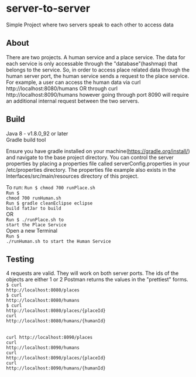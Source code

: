# server-to-server
Simple Project where two servers speak to each other to access data

## About
There are two projects. A human service and a place service. The data for each service is only accessable through the "database"(hashmap) that belongs to the service. So, in order to access place related data through the human server port, the human service sends a request to the place service. For example, a user can access the human data via curl http://localhost:8080/humans OR through curl http://localhost:8090/humans however going through port 8090 will require an additional internal request between the two servers.<br>

## Build
Java 8 - v1.8.0_92 or later<br>
Gradle build tool<br>

Ensure you have gradle installed on your machine(https://gradle.org/install/) and navigate to the base project directory. You can control the server properties by placing a properties file called serverConfig.properties in your /etc/properties directory. The properties file example also exists in the Interfaces/src/main/resources directory of this project.<br>

To run:
<code>Run $ chmod 700 runPlace.sh</code><br>
<code>Run $ chmod 700 runHuman.sh</code><br>
<code>Run $ gradle cleanEclipse eclipse build fatJar to build</code><br>
OR<br>
<code>Run $ ./runPlace.sh to start the Place Service</code><br>
Open a new Terminal<br>
<code>Run $ ./runHuman.sh to start the Human Service</code><br>

## Testing
4 requests are valid. They will work on both server ports. The ids of the objects are either 1 or 2
Postman returns the values in the "prettiest" forms.<br> 
<code>$ curl http://localhost:8080/places</code><br>
<code>$ curl http://localhost:8080/humans</code><br>
<code>$ curl http://localhost:8080/places/{placeId}</code><br>
<code>curl http://localhost:8080/humans/{humanId}</code><br><br>

<code>curl http://localhost:8090/places</code><br>
<code>curl http://localhost:8090/humans</code><br>
<code>curl http://localhost:8090/places/{placeId}</code><br>
<code>curl http://localhost:8090/humans/{humanId}</code><br>